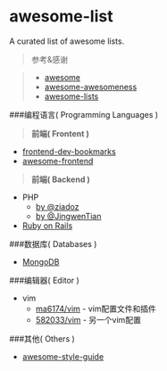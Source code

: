 # awesome-list
A curated list of awesome lists.

>参考&感谢

>- [awesome](https://github.com/sindresorhus/awesome)
>- [awesome-awesomeness](https://github.com/bayandin/awesome-awesomeness)
>- [awesome-lists](https://github.com/jnv/lists)

###编程语言( Programming Languages )

>**前端( Frontent )**

- [frontend-dev-bookmarks](https://github.com/dypsilon/frontend-dev-bookmarks)
- [awesome-frontend](https://github.com/JingwenTian/awesome-frontend)

>**前端( Backend )**

- PHP 
  - [by @ziadoz](https://github.com/ziadoz/awesome-php)
  - [by @JingwenTian](https://github.com/JingwenTian/awesome-php)
- [Ruby on Rails](https://github.com/ekremkaraca/awesome-rails)
  
###数据库( Databases )

- [MongoDB](https://github.com/ramnes/awesome-mongodb)

###编辑器( Editor )

- vim
  - [ma6174/vim](https://github.com/ma6174/vim) - vim配置文件和插件
  - [582033/vim](https://github.com/582033/vim) - 另一个vim配置

###其他( Others )

- [awesome-style-guide](https://github.com/kciter/awesome-style-guide)
